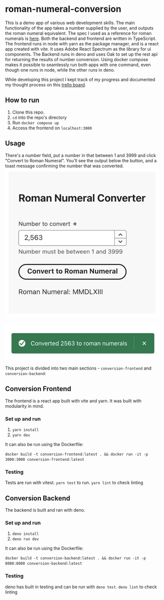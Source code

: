 # roman-numeral-conversion

This is a demo app of various web development skills. The main functionality of the app takes a number supplied by the user, and outputs the roman numeral equivalent. The spec I used as a reference for roman numerals is [here](https://www.cuemath.com/numbers/roman-numerals/). Both the backend and frontend are written in TypeScript. The frontend runs in node with yarn as the package manager, and is a react app created with vite. It uses Adobe React Spectrum as the library for ui components. The Backend runs in deno and uses Oak to set up the rest api for returning the results of number conversion. Using docker compose makes it possible to seamlessly run both apps with one command, even though one runs in node, while the other runs in deno.

While developing this project I kept track of my progress and documented my thought process on this [trello board](https://trello.com/invite/b/67a649d2a1fd863a66b59bf7/ATTIc15d094febaf0ce228baabb1b7480da9B4794C74/roman-numeral-conversion).

## How to run

1. Clone this repo.
2. `cd` into the repo's directory
3. Run `docker compose up`
4. Access the frontend on `localhost:3000`

## Usage

There's a number field, put a number in that between 1 and 3999 and click "Convert to Roman Numeral". You'll see the output below the button, and a toast message confirming the number that was converted.
![alt text](main-interface-image.png)

![alt text](toast-image.png)

This project is divided into two main sections - `conversion-frontend` and `conversion-backend`:

## Conversion Frontend

The frontend is a react app built with vite and yarn. It was built with modularity in mind.

### Set up and run

1. `yarn install`
2. `yarn dev`

It can also be run using the Dockerfile:

`docker build -t conversion-frontend:latest . && docker run -it -p 3000:3000 conversion-frontend:latest`

### Testing

Tests are run with vitest. `yarn test` to run. `yarn lint` to check linting

## Conversion Backend

The backend is built and ran with deno.

### Set up and run

1. `deno install`
2. `deno run dev`

It can also be run using the Dockerfile:

`docker build -t conversion-backend:latest . && docker run -it -p 8080:8080 conversion-backend:latest`

### Testing

deno has built in testing and can be run with `deno test`. `deno lint` to check linting
